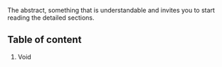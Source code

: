 The abstract, something that is understandable and invites you to start reading the detailed sections.

##  Table of content
1.  Void

<!--stackedit_data:
eyJoaXN0b3J5IjpbLTE2MjU3ODcyOTNdfQ==
-->

